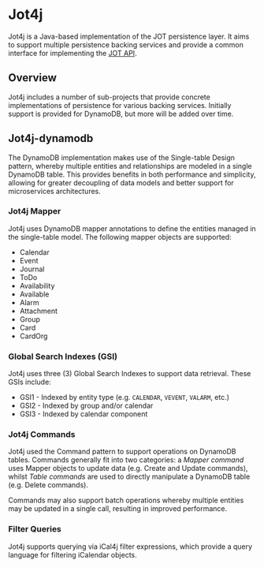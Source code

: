 [JOT API]: jotapi.md

# Jot4j
Jot4j is a Java-based implementation of the JOT persistence layer. It aims to support multiple persistence backing services and provide a common interface for implementing the [JOT API].

## Overview
Jot4j includes a number of sub-projects that provide concrete implementations of persistence for various backing services. Initially support is provided for DynamoDB, but more will be added over time.

## Jot4j-dynamodb
The DynamoDB implementation makes use of the Single-table Design pattern, whereby multiple entities and relationships are modeled in a single DynamoDB table. This provides benefits in both performance and simplicity, allowing for greater decoupling of data models and better support for microservices architectures.

### Jot4j Mapper
Jot4j uses DynamoDB mapper annotations to define the entities managed in the single-table model. The following mapper objects are supported:

* Calendar
* Event
* Journal
* ToDo
* Availability
* Available
* Alarm
* Attachment
* Group
* Card
* CardOrg

### Global Search Indexes (GSI)
Jot4j uses three (3) Global Search Indexes to support data retrieval. These GSIs include:

* GSI1 - Indexed by entity type (e.g. `CALENDAR`, `VEVENT`, `VALARM`, etc.)
* GSI2 - Indexed by group and/or calendar
* GSI3 - Indexed by calendar component

### Jot4j Commands
Jot4j used the Command pattern to support operations on DynamoDB tables. Commands generally fit into two categories: a _Mapper command_ uses Mapper objects to update data (e.g. Create and Update commands), whilst _Table commands_ are used to directly manipulate a DynamoDB table (e.g. Delete commands).

Commands may also support batch operations whereby multiple entities may be updated in a single call, resulting in improved performance.

### Filter Queries
Jot4j supports querying via iCal4j filter expressions, which provide a query language for filtering iCalendar objects.

